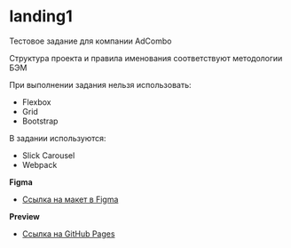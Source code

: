 # landing1

Тестовое задание для компании AdCombo

Структура проекта и правила именования соответствуют методологии БЭМ

При выполнении задания нельзя использовать:
- Flexbox
- Grid
- Bootstrap

В задании используются:
- Slick Carousel
- Webpack

**Figma**

- [Ссылка на макет в Figma](<https://www.figma.com/file/TXz8zKRKKZnrWycGvUeNTK/60713---Stability-24-(Copy)-(Copy)?node-id=1%3A463>)

**Preview**

- [Ссылка на GitHub Pages](https://ex1lex.github.io/landing1)


